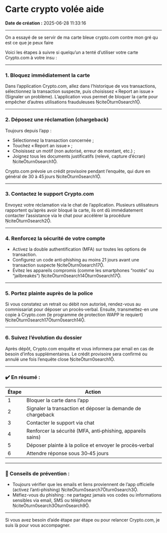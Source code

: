 # Carte crypto volée aide

**Date de création :** 2025-06-28 11:33:16

---



On a essayé de se servir de ma carte bleue crypto.com contre mon gré qu est ce que je peux faire 





Voici les étapes à suivre si quelqu’un a tenté d’utiliser votre carte Crypto.com à votre insu :

---

### 1. **Bloquez immédiatement la carte**
Dans l’application Crypto.com, allez dans l’historique de vos transactions, sélectionnez la transaction suspecte, puis choisissez « Report an issue » (Signaler un problème). L’application vous permet de bloquer la carte pour empêcher d’autres utilisations frauduleuses citeturn0search1.

---

### 2. **Déposez une réclamation (chargeback)**
Toujours depuis l’app :
- Sélectionnez la transaction concernée ;
- Touchez « Report an issue » ;
- Choisissez un motif (non autorisé, erreur de montant, etc.) ;
- Joignez tous les documents justificatifs (relevé, capture d’écran) citeturn0search1.

Crypto.com prévoie un crédit provisoire pendant l’enquête, qui dure en général de 30 à 45 jours citeturn0search1.

---

### 3. **Contactez le support Crypto.com**
Envoyez votre réclamation via le chat de l’application. Plusieurs utilisateurs rapportent qu’après avoir bloqué la carte, ils ont dû immédiatement contacter l’assistance via le chat pour accélérer la procédure citeturn0search2.

---

### 4. **Renforcez la sécurité de votre compte**
- Activez la double authentification (MFA) sur toutes les options de transaction.
- Configurez un code anti‑phishing au moins 21 jours avant une transaction suspecte citeturn0search17.
- Évitez les appareils compromis (comme les smartphones “rootés” ou “jailbreakés”) citeturn0search14turn0search17.

---

### 5. **Portez plainte auprès de la police**
Si vous constatez un retrait ou débit non autorisé, rendez-vous au commissariat pour déposer un procès‑verbal. Ensuite, transmettez-en une copie à Crypto.com (le programme de protection WAPP le requiert) citeturn0search17turn0search14.

---

### 6. **Suivez l’évolution du dossier**
Après dépôt, Crypto.com enquête et vous informera par email en cas de besoin d’infos supplémentaires. Le crédit provisoire sera confirmé ou annulé une fois l’enquête close citeturn0search1.

---

### ✔️ En résumé :
| Étape | Action |
|------|--------|
| 1 | Bloquer la carte dans l’app |
| 2 | Signaler la transaction et déposer la demande de chargeback |
| 3 | Contacter le support via chat |
| 4 | Renforcer la sécurité (MFA, anti‑phishing, appareils sains) |
| 5 | Déposer plainte à la police et envoyer le procès‑verbal |
| 6 | Attendre réponse sous 30‑45 jours |

---

### 📌 Conseils de prévention :
- Toujours vérifier que les emails et liens proviennent de l’app officielle (activez l’anti‑phishing) citeturn0search7turn0search3.
- Méfiez-vous du phishing : ne partagez jamais vos codes ou informations sensibles via email, SMS ou téléphone citeturn0search3turn0search9.

---

Si vous avez besoin d’aide étape par étape ou pour relancer Crypto.com, je suis là pour vous accompagner.